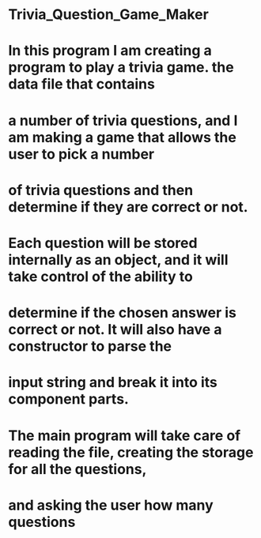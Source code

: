 # Trivia_Question_Game_Maker
# In this program I am creating a program to play a trivia game. the data file that contains 
# a number of trivia questions, and I am making a game that  allows the user to pick a number 
# of trivia questions and then determine if they are correct or not.
# Each question will be stored internally as an object, and it will take control of the ability to 
# determine if the chosen answer is correct or not. It will also have a constructor to parse the 
# input string and break it into its component parts.
# The main program will take care of reading the file, creating the storage for all the questions, 
# and asking the user how many questions
